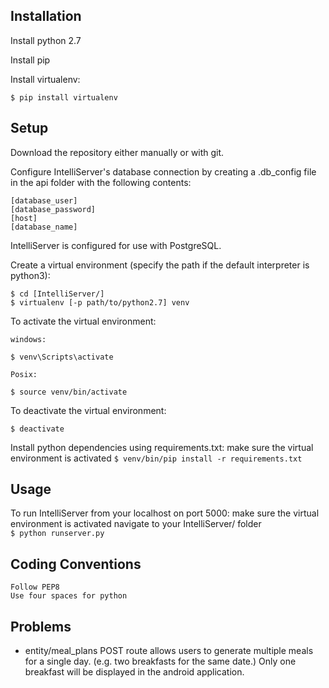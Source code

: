 ## Installation
Install python 2.7

Install pip

Install virtualenv:
```
$ pip install virtualenv
```

## Setup
Download the repository either manually or with git.

Configure IntelliServer's database connection by creating a .db_config file in the api folder with the following contents:
```
[database_user]
[database_password]
[host]
[database_name]
```
IntelliServer is configured for use with PostgreSQL.

Create a virtual environment (specify the path if the default interpreter is python3):
```
$ cd [IntelliServer/]
$ virtualenv [-p path/to/python2.7] venv  
```

To activate the virtual environment:

    windows:
```
$ venv\Scripts\activate   
```

    Posix:
```
$ source venv/bin/activate   
```

To deactivate the virtual environment:
```
$ deactivate   
```

Install python dependencies using requirements.txt:
    make sure the virtual environment is activated
    ```
    $ venv/bin/pip install -r requirements.txt  
    ```


## Usage
  To run IntelliServer from your localhost on port 5000:
    make sure the virtual environment is activated 
    navigate to your IntelliServer/ folder  
    ```
    $ python runserver.py  
    ```

## Coding Conventions
    Follow PEP8    
    Use four spaces for python

## Problems
* entity/meal_plans POST route allows users to generate multiple meals for a single day. (e.g. two breakfasts for the same date.) Only one breakfast will be displayed in the android application.
